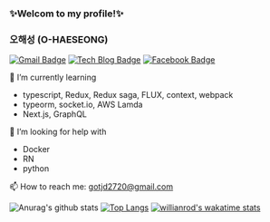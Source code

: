 ### ✨Welcom to my profile!✨

### 오해성 (O-HAESEONG)

[![Gmail Badge](https://img.shields.io/badge/Gmail-d14836?style=flat-square&logo=Gmail&logoColor=white&link=mailto:gotjd2720@gmail.com)](mailto:gotjd2720@gmail.com)
[![Tech Blog Badge](http://img.shields.io/badge/-Tech%20blog-black?style=flat-square&logo=github&link=https://velog.io/@alskt0419/)](https://velog.io/@alskt0419/)
[![Facebook Badge](https://img.shields.io/badge/facebook-1877f2?style=flat-square&logo=facebook&logoColor=white&link=https://www.facebook.com/profile.php?id=100009118698253&ref=bookmarks)](https://www.facebook.com/profile.php?id=100009118698253&ref=bookmarks)


<!--
**ohaeseong/ohaeseong** is a ✨ _special_ ✨ repository because its `README.md` (this file) appears on your GitHub profile.

Here are some ideas to get you started:

- 🔭 I’m currently working on ...
- 👯 I’m looking to collaborate on ...
- 🤔 I’m looking for help with ...
- 💬 Ask me about ...
- 📫 How to reach me: ...
- 😄 Pronouns: ...
- ⚡ Fun fact: ...
-->

🌱 I’m currently learning 
- typescript, Redux, Redux saga, FLUX, context, webpack
- typeorm, socket.io, AWS Lamda
- Next.js, GraphQL

👋 I’m looking for help with
- Docker
- RN
- python

📫 How to reach me: gotjd2720@gmail.com


![Anurag's github stats](https://github-readme-stats.vercel.app/api?username=ohaeseong&show_icons=true)
[![Top Langs](https://github-readme-stats.vercel.app/api/top-langs/?username=ohaeseong&langs_count=5&layout=compact)](https://github.com/ohaeseong)
[![willianrod's wakatime stats](https://github-readme-stats.vercel.app/api/wakatime?username=ohaeseong)](https://github.com/ohaeseong)
